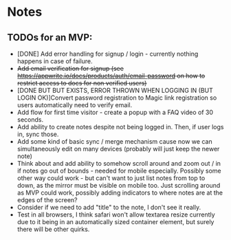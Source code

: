 # Notes

## TODOs for an MVP:
- [DONE] Add error handling for signup / login - currently nothing happens in case of failure.
- ~~Add email verification for signup (see https://appwrite.io/docs/products/auth/email-password on how to restrict access to docs for non verified users)~~
- [DONE BUT BUT EXISTS, ERROR THROWN WHEN LOGGING IN (BUT LOGIN OK)]Convert password registration to Magic link registration so users automatically need to verify email.
- Add flow for first time visitor - create a popup with a FAQ video of 30 seconds. 
- Add ability to create notes despite not being logged in. Then, if user logs in, sync those. 
- Add some kind of basic sync / merge mechanism cause now we can simultaneously edit on many devices (probably will just keep the newer note)
- Think about and add ability to somehow scroll around and zoom out / in if notes go out of bounds - needed for mobile especially. Possibly some other way could work - but can't want to just list notes from top to down, as the mirror must be visible on mobile too. Just scrolling around as MVP could work, possibly adding indicators to where notes are at the edges of the screen?
- Consider if we need to add "title" to the note, I don't see it really.
- Test in all browsers, I think safari won't allow textarea resize currently due to it being in an automatically sized container element, but surely there will be other quirks. 
